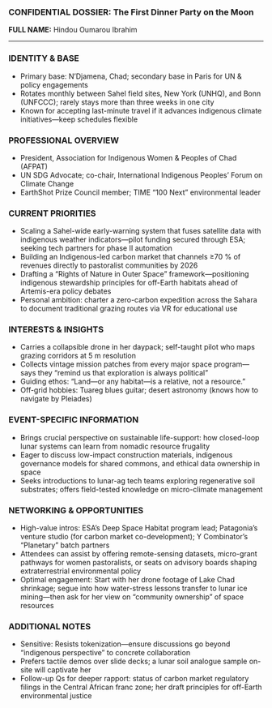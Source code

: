 ### CONFIDENTIAL DOSSIER: The First Dinner Party on the Moon

**FULL NAME:** Hindou Oumarou Ibrahim

---
### IDENTITY & BASE
- Primary base: N’Djamena, Chad; secondary base in Paris for UN & policy engagements  
- Rotates monthly between Sahel field sites, New York (UNHQ), and Bonn (UNFCCC); rarely stays more than three weeks in one city  
- Known for accepting last-minute travel if it advances indigenous climate initiatives—keep schedules flexible

### PROFESSIONAL OVERVIEW
- President, Association for Indigenous Women & Peoples of Chad (AFPAT)  
- UN SDG Advocate; co-chair, International Indigenous Peoples’ Forum on Climate Change  
- EarthShot Prize Council member; TIME “100 Next” environmental leader  

### CURRENT PRIORITIES
- Scaling a Sahel-wide early-warning system that fuses satellite data with indigenous weather indicators—pilot funding secured through ESA; seeking tech partners for phase II automation  
- Building an Indigenous-led carbon market that channels ≥70 % of revenues directly to pastoralist communities by 2026  
- Drafting a “Rights of Nature in Outer Space” framework—positioning indigenous stewardship principles for off-Earth habitats ahead of Artemis-era policy debates  
- Personal ambition: charter a zero-carbon expedition across the Sahara to document traditional grazing routes via VR for educational use

### INTERESTS & INSIGHTS
- Carries a collapsible drone in her daypack; self-taught pilot who maps grazing corridors at 5 m resolution  
- Collects vintage mission patches from every major space program—says they “remind us that exploration is always political”  
- Guiding ethos: “Land—or any habitat—is a relative, not a resource.”  
- Off-grid hobbies: Tuareg blues guitar; desert astronomy (knows how to navigate by Pleiades)

### EVENT-SPECIFIC INFORMATION
- Brings crucial perspective on sustainable life-support: how closed-loop lunar systems can learn from nomadic resource frugality  
- Eager to discuss low-impact construction materials, indigenous governance models for shared commons, and ethical data ownership in space  
- Seeks introductions to lunar-ag tech teams exploring regenerative soil substrates; offers field-tested knowledge on micro-climate management  

### NETWORKING & OPPORTUNITIES
- High-value intros: ESA’s Deep Space Habitat program lead; Patagonia’s venture studio (for carbon market co-development); Y Combinator’s “Planetary” batch partners  
- Attendees can assist by offering remote-sensing datasets, micro-grant pathways for women pastoralists, or seats on advisory boards shaping extraterrestrial environmental policy  
- Optimal engagement: Start with her drone footage of Lake Chad shrinkage; segue into how water-stress lessons transfer to lunar ice mining—then ask for her view on “community ownership” of space resources

### ADDITIONAL NOTES
- Sensitive: Resists tokenization—ensure discussions go beyond “indigenous perspective” to concrete collaboration  
- Prefers tactile demos over slide decks; a lunar soil analogue sample on-site will captivate her  
- Follow-up Qs for deeper rapport: status of carbon market regulatory filings in the Central African franc zone; her draft principles for off-Earth environmental justice